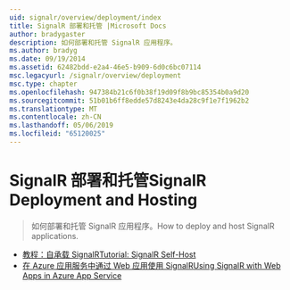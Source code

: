 ```yaml
---
uid: signalr/overview/deployment/index
title: SignalR 部署和托管 |Microsoft Docs
author: bradygaster
description: 如何部署和托管 SignalR 应用程序。
ms.author: bradyg
ms.date: 09/19/2014
ms.assetid: 62482bdd-e2a4-46e5-b909-6d0c6bc07114
msc.legacyurl: /signalr/overview/deployment
msc.type: chapter
ms.openlocfilehash: 947384b21c6f0b38f19d09f8b9bc85354b0a9d20
ms.sourcegitcommit: 51b01b6ff8edde57d8243e4da28c9f1e7f1962b2
ms.translationtype: MT
ms.contentlocale: zh-CN
ms.lasthandoff: 05/06/2019
ms.locfileid: "65120025"
---
```

# <a name="signalr-deployment-and-hosting"></a><span data-ttu-id="456bb-103">SignalR 部署和托管</span><span class="sxs-lookup"><span data-stu-id="456bb-103">SignalR Deployment and Hosting</span></span>

> <span data-ttu-id="456bb-104">如何部署和托管 SignalR 应用程序。</span><span class="sxs-lookup"><span data-stu-id="456bb-104">How to deploy and host SignalR applications.</span></span>

- [<span data-ttu-id="456bb-105">教程：自承载 SignalR</span><span class="sxs-lookup"><span data-stu-id="456bb-105">Tutorial: SignalR Self-Host</span></span>](tutorial-signalr-self-host.md)
- [<span data-ttu-id="456bb-106">在 Azure 应用服务中通过 Web 应用使用 SignalR</span><span class="sxs-lookup"><span data-stu-id="456bb-106">Using SignalR with Web Apps in Azure App Service</span></span>](using-signalr-with-azure-web-sites.md)
